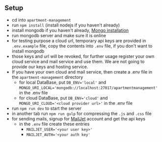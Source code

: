 ## Setup
* cd into `apartment-management`
* run `npm install` (install nodejs if you haven't already)
* install mongodb if you haven't already, [Mongo installation](https://docs.mongodb.com/manual/installation/ "Mongo installation")
* run mongodb server and make sure it is online
* for testing purpose a cloud url, temporary api keys are provided in `.env.example` file, copy the contents into `.env` file, if you don't want to install mongodb
* those keys and url will be revoked, for further usage register your own cloud service and mail service and use them. We are not going to provide our keys and hosting service.
* If you have your own cloud and mail service, then create a .env file in the `apartment-management` directory
	* for local DataBase, put `DB_ENV='local'` and `MONGO_URI_LOCAL='mongodb://localhost:27017/apartmentmanagement'` in the .env file
	* for cloud DataBase, put `DB_ENV='cloud'` and `MONGO_URI_CLOUD='<cloud provider url>'` in the .env file
* run `npm run dev` to start the server
* in another tab run `npm run gulp` for compressing the `.js` and `.css` file
* for sending mails, signup for [MailJet](https://www.mailjet.com/ "MailJet") account and get the api keys
	* in the `.env` file create these entries
		* `MAILJET_USER='<your user key>'`
		*	`MAILJET_AUTH='<your auth key'`